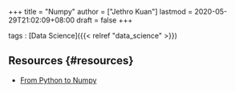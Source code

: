+++
title = "Numpy"
author = ["Jethro Kuan"]
lastmod = 2020-05-29T21:02:09+08:00
draft = false
+++

tags
: [Data Science]({{< relref "data_science" >}})

## Resources {#resources}

- [From Python to Numpy](https://www.labri.fr/perso/nrougier/from-python-to-numpy/)
